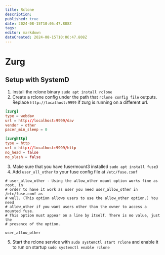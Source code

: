 ```yaml
---
title: Rclone
description: 
published: true
date: 2024-08-15T10:06:47.808Z
tags: 
editor: markdown
dateCreated: 2024-08-15T10:06:47.808Z
---
```


# Zurg

## Setup with SystemD

1. Install the rclone binary
`sudo apt install rclone`
2. Create a rclone config under the path that `rclone config file` outputs. Replace `http://localhost:9999` if zurg is running on a different url.
```toml
[zurg]
type = webdav
url = http://localhost:9999/dav
vendor = other
pacer_min_sleep = 0

[zurghttp]
type = http
url = http://localhost:9999/http
no_head = false
no_slash = false
```
3. Make sure that you have fusermount3 installed `sudo apt install fuse3`
4. Add `user_all_other` to your fuse config file at `/etc/fuse.conf`
```
# user_allow_other - Using the allow_other mount option works fine as root, in
# order to have it work as user you need user_allow_other in /etc/fuse.conf as
# well. (This option allows users to use the allow_other option.) You need
# allow_other if you want users other than the owner to access a mounted fuse.
# This option must appear on a line by itself. There is no value, just the
# presence of the option.

user_allow_other
```
5. Start the rclone service with `sudo systemctl start rclone` and enable it to run on startup `sudo systemctl enable rclone`